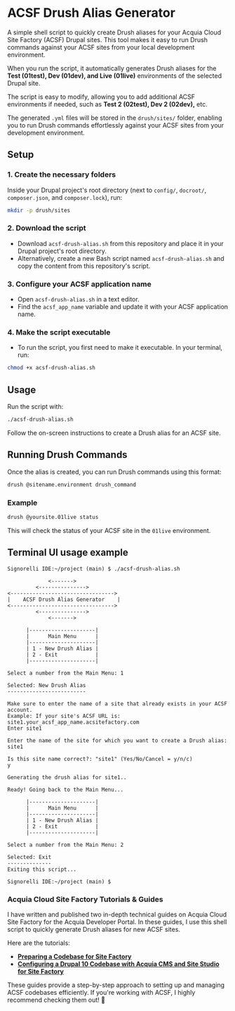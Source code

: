 # ACSF Drush Alias Generator

A simple shell script to quickly create Drush aliases for your Acquia Cloud Site Factory (ACSF) Drupal sites. This tool makes it easy to run Drush commands against your ACSF sites from your local development environment.

When you run the script, it automatically generates Drush aliases for the **Test (01test), Dev (01dev), and Live (01live)** environments of the selected Drupal site.

The script is easy to modify, allowing you to add additional ACSF environments if needed, such as **Test 2 (02test), Dev 2 (02dev),** etc.

The generated `.yml` files will be stored in the `drush/sites/` folder, enabling you to run Drush commands effortlessly against your ACSF sites from your development environment.

## Setup

### 1. Create the necessary folders
Inside your Drupal project's root directory (next to `config/`, `docroot/`, `composer.json`, and `composer.lock`), run:  

```bash
mkdir -p drush/sites
```

### 2. Download the script
- Download `acsf-drush-alias.sh` from this repository and place it in your Drupal project's root directory.  
- Alternatively, create a new Bash script named `acsf-drush-alias.sh` and copy the content from this repository's script.  

### 3. Configure your ACSF application name
- Open `acsf-drush-alias.sh` in a text editor.
- Find the `acsf_app_name` variable and update it with your ACSF application name.

### 4. Make the script executable
- To run the script, you first need to make it executable. In your terminal, run:
```bash
chmod +x acsf-drush-alias.sh
```

## Usage

Run the script with:

```bash
./acsf-drush-alias.sh
```

Follow the on-screen instructions to create a Drush alias for an ACSF site.  

## Running Drush Commands

Once the alias is created, you can run Drush commands using this format:

```bash
drush @sitename.environment drush_command
```

### Example

```bash
drush @yoursite.01live status
```

This will check the status of your ACSF site in the `01live` environment.

## Terminal UI usage example

```code
Signorelli IDE:~/project (main) $ ./acsf-drush-alias.sh

             <------->
         <--------------->
<--------------------------------->
|    ACSF Drush Alias Generator    |
<--------------------------------->
         <--------------->
             <------->

      |---------------------|
      |      Main Menu      |
      |---------------------|
      | 1 - New Drush Alias |
      | 2 - Exit            |
      |---------------------|

Select a number from the Main Menu: 1

Selected: New Drush Alias
-------------------------

Make sure to enter the name of a site that already exists in your ACSF account.
Example: If your site's ACSF URL is:
site1.your_acsf_app_name.acsitefactory.com
Enter site1

Enter the name of the site for which you want to create a Drush alias: site1

Is this site name correct?: "site1" (Yes/No/Cancel = y/n/c)
y

Generating the drush alias for site1..

Ready! Going back to the Main Menu...

      |---------------------|
      |      Main Menu      |
      |---------------------|
      | 1 - New Drush Alias |
      | 2 - Exit            |
      |---------------------|

Select a number from the Main Menu: 2

Selected: Exit
--------------
Exiting this script...

Signorelli IDE:~/project (main) $
```

### Acquia Cloud Site Factory Tutorials & Guides

I have written and published two in-depth technical guides on Acquia Cloud Site Factory for the Acquia Developer Portal. In these guides, I use this shell script to quickly generate Drush aliases for new ACSF sites.

Here are the tutorials:  
- **[Preparing a Codebase for Site Factory](https://dev.acquia.com/tutorial/preparing-codebase-site-factory-part-1)**
- **[Configuring a Drupal 10 Codebase with Acquia CMS and Site Studio for Site Factory](https://dev.acquia.com/tutorial/configure-drupal-10-codebase-drupal-cms-and-site-studio-site-factory-part-1)**

These guides provide a step-by-step approach to setting up and managing ACSF codebases efficiently. If you're working with ACSF, I highly recommend checking them out! 🚀